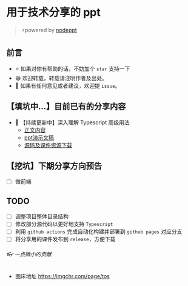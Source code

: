 # 用于技术分享的 ppt
> :zap:powered by [nodeppt](https://github.com/ksky521/nodeppt)

## 前言
- :star: 如果对你有帮助的话，不妨加个 `star` 支持一下
- :smile: 欢迎转载，转载请注明作者及出处。
- :clap: 如果有任何意见或者建议，欢迎提 `issue`。

## 【填坑中...】目前已有的分享内容
- :tada: 【持续更新中】深入理解 Typescript 高级用法
  + [正文内容](./courseware/ts-advance-usage/README.md)
  + [ppt演示文稿](https://hannq.github.io/ppt-share/index.html)
  + [源码及课件资源下载](https://github.com/hannq/ppt-share/releases)

## 【挖坑】下期分享方向预告
- [ ] 微前端

## TODO
- [ ] 调整项目整体目录结构
- [ ] 修改部分源代码以更好地支持 `Typescript`
- [ ] 利用 `github actions` 完成自动化构建并部署到 `github pages` 对应分支
- [ ] 将分享用的课件发布到 `release`，方便下载

###### :eyeglasses: 一点微小的贡献

- 图床地址 https://imgchr.com/page/tos
